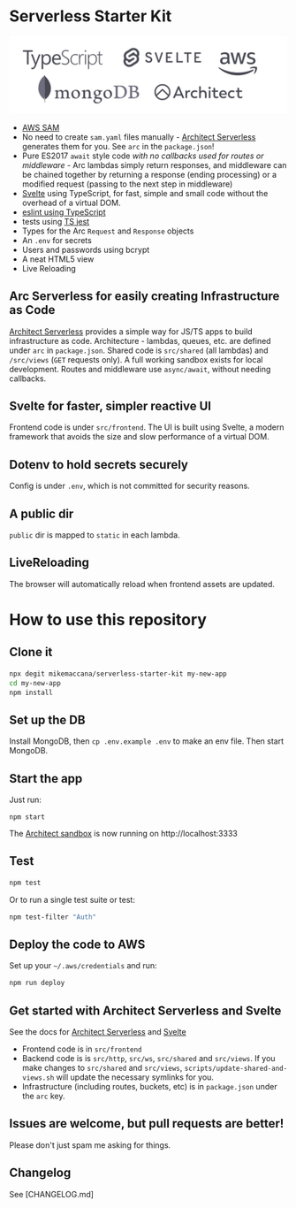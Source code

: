 # Serverless Starter Kit

<img alt="logos" src="/public/images/logos.svg"/>

 - [AWS SAM](https://aws.amazon.com/serverless/sam/)
 - No need to create `sam.yaml` files manually - [Architect Serverless](https://arc.codes) generates them for you. See `arc` in the `package.json`!
 - Pure ES2017 `await` style code *with no callbacks used for routes or middleware* - Arc lambdas simply return responses, and middleware can be chained together by returning a response (ending processing) or a modified request (passing to the next step in middleware) 
 - [Svelte](https://svelte.dev/) using TypeScript, for fast, simple and small code without the overhead of a virtual DOM.
 - [eslint using TypeScript](https://github.com/typescript-eslint/typescript-eslint)
 - tests using [TS jest](https://kulshekhar.github.io/ts-jest/)
 - Types for the Arc `Request` and `Response` objects
 - An `.env` for secrets
 - Users and passwords using bcrypt
 - A neat HTML5 view
 - Live Reloading

## Arc Serverless for easily creating Infrastructure as Code

[Architect Serverless](https://arc.codes) provides a simple way for JS/TS apps to build infrastructure as code. Architecture - lambdas, queues, etc. are defined under `arc` in `package.json`. Shared code is `src/shared` (all lambdas) and `/src/views` (`GET` requests only). A full working sandbox exists for local development. Routes and middleware use `async/await`, without needing callbacks. 
## Svelte for faster, simpler reactive UI

Frontend code is under `src/frontend`. The UI is built using Svelte, a modern framework that avoids the size and slow performance of a virtual DOM. 

## Dotenv to hold secrets securely

Config is under `.env`, which is not committed for security reasons. 

## A public dir

`public` dir is mapped to `static` in each lambda.

## LiveReloading 

The browser will automatically reload when frontend assets are updated.

# How to use this repository

## Clone it

```bash
npx degit mikemaccana/serverless-starter-kit my-new-app
cd my-new-app
npm install
```

## Set up the DB

Install MongoDB, then `cp .env.example .env` to make an env file. Then start MongoDB.

## Start the app

Just run:

```
npm start
```

The [Architect sandbox](https://arc.codes/) is now running on http://localhost:3333
## Test

```bash
npm test
```

Or to run a single test suite or test:

```bash
npm test-filter "Auth"
```

## Deploy the code to AWS

Set up your `~/.aws/credentials` and run:

```bash
npm run deploy
```

## Get started with Architect Serverless and Svelte

See the docs for [Architect Serverless](https://arc.codes/) and [Svelte](https://svelte.dev/)

 - Frontend code is in `src/frontend`
 - Backend code is is `src/http`, `src/ws`, `src/shared` and `src/views`. If you make changes to `src/shared` and `src/views`, `scripts/update-shared-and-views.sh` will update the necessary symlinks for you.
 - Infrastructure (including routes, buckets, etc) is in `package.json` under the `arc` key.

## Issues are welcome, but pull requests are better!

Please don't just spam me asking for things. 

## Changelog

See [CHANGELOG.md]
